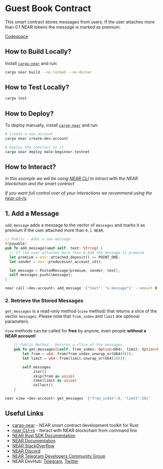 # Guest Book Contract

This smart contract stores messages from users. If the user attaches more than 0.1 NEAR tokens the message is marked as premium.

[Codespace](https://hallowed-wizard-xrvgvxjvrx4fpw6q.github.dev/)

## How to Build Locally?

Install [`cargo-near`](https://github.com/near/cargo-near) and run:

```bash
cargo near build --no-locked --no-docker
```

## How to Test Locally?

```bash
cargo test
```

## How to Deploy?

To deploy manually, install [`cargo-near`](https://github.com/near/cargo-near) and run:

```bash
# Create a new account
cargo near create-dev-account

# Deploy the contract on it
cargo near deploy male-beginner.testnet
```


## How to Interact?

_In this example we will be using [NEAR CLI](https://github.com/near/near-cli)
to intract with the NEAR blockchain and the smart contract_

_If you want full control over of your interactions we recommend using the
[near-cli-rs](https://near.cli.rs)._


## 1. Add a Message
`add_message` adds a message to the vector of `messages` and marks it as premium if the user attached more than `0.1 NEAR`.

```rust
// Public - Adds a new message.
#[payable]
pub fn add_message(&mut self, text: String) {
  // If the user attaches more than 0.01N the message is premium
  let premium = env::attached_deposit() >= POINT_ONE;
  let sender = env::predecessor_account_id();

  let message = PostedMessage{premium, sender, text};
  self.messages.push(&message);
}
```

```bash
near call <dev-account> add_message '{"text": "a message"}' --amount 0.1 --accountId <account>
```

### 2. Retrieve the Stored Messages
`get_messages` is a read-only method (`view` method) that returns a slice of the vector `messages`.
Please note that `from_index` and `limit` are optional parameters.

`View` methods can be called for **free** by anyone, even people **without a NEAR account**!

```rust
    // Public Method - Returns a slice of the messages.
    pub fn get_messages(&self, from_index: Option<U64>, limit: Option<U64>) -> Vec<&PostedMessage> {
        let from = u64::from(from_index.unwrap_or(U64(0)));
        let limit = u64::from(limit.unwrap_or(U64(10)));

        self.messages
            .iter()
            .skip(from as usize)
            .take(limit as usize)
            .collect()
    }
```

```bash
near view <dev-account> get_messages '{"from_index":0, "limit":10}'
```

## Useful Links

- [cargo-near](https://github.com/near/cargo-near) - NEAR smart contract development toolkit for Rust
- [near CLI-rs](https://near.cli.rs) - Iteract with NEAR blockchain from command line
- [NEAR Rust SDK Documentation](https://docs.near.org/sdk/rust/introduction)
- [NEAR Documentation](https://docs.near.org)
- [NEAR StackOverflow](https://stackoverflow.com/questions/tagged/nearprotocol)
- [NEAR Discord](https://near.chat)
- [NEAR Telegram Developers Community Group](https://t.me/neardev)
- NEAR DevHub: [Telegram](https://t.me/neardevhub), [Twitter](https://twitter.com/neardevhub)
